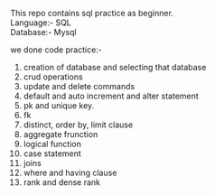 This repo contains sql practice as beginner.  <br>
Language:- SQL <br>
Database:- Mysql <br>


we done code practice:- 
1) creation of database and selecting that database
2) crud operations
3) update and delete commands
4) default and auto increment and alter statement
5) pk and unique key.
6) fk
7) distinct, order by, limit clause
8) aggregate frunction
9) logical function
10) case statement
11) joins
12) where and having clause
13) rank and dense rank
